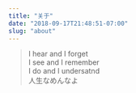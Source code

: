 ```yaml
---
title: "关于"
date: "2018-09-17T21:48:51-07:00"
slug: "about"
---
```


> I hear and I forget   
> I see and I remember   
> I do and I undersatnd    
> 人生なめんなよ